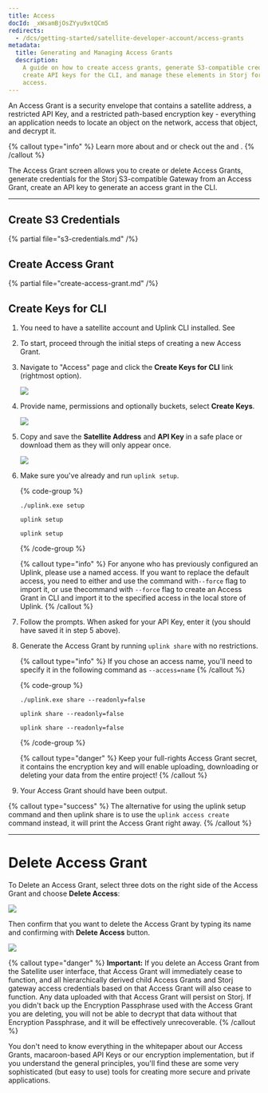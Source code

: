 ```yaml
---
title: Access
docId: _xWsamBjOsZYyu9xtQCm5
redirects:
  - /dcs/getting-started/satellite-developer-account/access-grants
metadata:
  title: Generating and Managing Access Grants
  description:
    A guide on how to create access grants, generate S3-compatible credentials,
    create API keys for the CLI, and manage these elements in Storj for secure data
    access.
---
```


An Access Grant is a security envelope that contains a satellite address, a restricted API Key, and a restricted path-based encryption key - everything an application needs to locate an object on the network, access that object, and decrypt it.

{% callout type="info"  %}
Learn more about [](docId:bNywu7-9KLjYfk5LBQABx) and [](docId:XKib9SzjtEXTXWvdyYWX6) or check out the [](docId:4qPQxa8HlvDIO1Kgqa2No) and [](docId:DUfoyppOZA756jGFgj9qw).
{% /callout %}

The Access Grant screen allows you to create or delete Access Grants, generate credentials for the Storj S3-compatible Gateway from an Access Grant, create an API key to generate an access grant in the CLI.

---

## Create S3 Credentials

{% partial file="s3-credentials.md" /%}

## Create Access Grant

{% partial file="create-access-grant.md" /%}

## Create Keys for CLI

1. You need to have a satellite account and Uplink CLI installed. See [](docId:HeEf9wiMdlQx9ZdS_-oZS)

2. To start, proceed through the initial steps of creating a new Access Grant.

3. Navigate to "Access" page and click the **Create Keys for CLI** link (rightmost option).

   ![](https://link.storjshare.io/raw/jua7rls6hkx5556qfcmhrqed2tfa/docs/images/dBMRUSzPsBClfxJaXwk7S_cli-keys.png)

4. Provide name, permissions and optionally buckets, select **Create Keys**.

   ![](https://link.storjshare.io/raw/jua7rls6hkx5556qfcmhrqed2tfa/docs/images/NZGAlqeSEv-vuzJW1enUW_cli-keys2.png)

5. Copy and save the **Satellite Address** and **API Key** in a safe place or download them as they will only appear once.

   ![](https://link.storjshare.io/raw/jua7rls6hkx5556qfcmhrqed2tfa/docs/images/68ftNpbXKmJkroQyO2C9Q_cli-keys3.png)

6. Make sure you've already [](docId:hFL-goCWqrQMJPcTN82NB) and run `uplink setup`.

   {% code-group %}

   ```windows
   ./uplink.exe setup
   ```

   ```linux
   uplink setup
   ```

   ```macos
   uplink setup
   ```

   {% /code-group %}

   {% callout type="info"  %}
   For anyone who has previously configured an Uplink, please use a named access. If you want to replace the default access, you need to either [](docId:b4-QgUOxVHDHSIWpAf3hG) and use the [](docId:9MIN1usU8WPUY2212Y-_S)command with`--force` flag to import it, or use the[](docId:9MIN1usU8WPUY2212Y-_S)command with `--force` flag to create an Access Grant in CLI and import it to the specified access in the local store of Uplink.
   {% /callout %}

7. Follow the prompts. When asked for your API Key, enter it (you should have saved it in step 5 above).

8. Generate the Access Grant by running `uplink share` with no restrictions.

   {% callout type="info"  %}
   If you chose an access name, you'll need to specify it in the following command as `--access=name`
   {% /callout %}

   {% code-group %}

   ```windows
   ./uplink.exe share --readonly=false
   ```

   ```linux
   uplink share --readonly=false
   ```

   ```macos
   uplink share --readonly=false
   ```

   {% /code-group %}

   {% callout type="danger"  %}
   Keep your full-rights Access Grant secret, it contains the encryption key and will enable uploading, downloading or deleting your data from the entire project!
   {% /callout %}

9. Your Access Grant should have been output.

{% callout type="success"  %}
The alternative for using the uplink setup command and then uplink share is to use the `uplink access create` command instead, it will print the Access Grant right away.
{% /callout %}

---

# Delete Access Grant

To Delete an Access Grant, select three dots on the right side of the Access Grant and choose **Delete Access**:

![](https://link.storjshare.io/raw/jua7rls6hkx5556qfcmhrqed2tfa/docs/images/8DjOwU27KCkISKOJs9T3O_access10.png)

Then confirm that you want to delete the Access Grant by typing its name and confirming with **Delete Access** button.

![](https://link.storjshare.io/raw/jua7rls6hkx5556qfcmhrqed2tfa/docs/images/--lULF4MsGMwhbtfyIa5W_access11.png)

{% callout type="danger"  %}
**Important:** If you delete an Access Grant from the Satellite user interface, that Access Grant will immediately cease to function, and all hierarchically derived child Access Grants and Storj gateway access credentials based on that Access Grant will also cease to function. Any data uploaded with that Access Grant will persist on Storj. If you didn't back up the Encryption Passphrase used with the Access Grant you are deleting, you will not be able to decrypt that data without that Encryption Passphrase, and it will be effectively unrecoverable.
{% /callout %}

You don't need to know everything in the whitepaper about our Access Grants, macaroon-based API Keys or our encryption implementation, but if you understand the general principles, you'll find these are some very sophisticated (but easy to use) tools for creating more secure and private applications.
